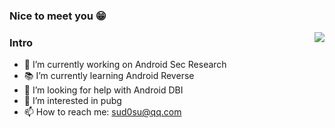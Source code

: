 ### Nice to meet you 😁

[<img align="right" src="https://github-readme-stats.vercel.app/api?username=Ch3nYe&theme=monokai&show_icons=true">](https://github.com/Ch3nYe)

### Intro

- 📱 I’m currently working on Android Sec Research
- 📚 I’m currently learning Android Reverse
- 🤔 I’m looking for help with Android DBI
- 💖 I’m interested in pubg
- 📫 How to reach me: [sud0su@qq.com](mailto:sud0su@qq.com)


